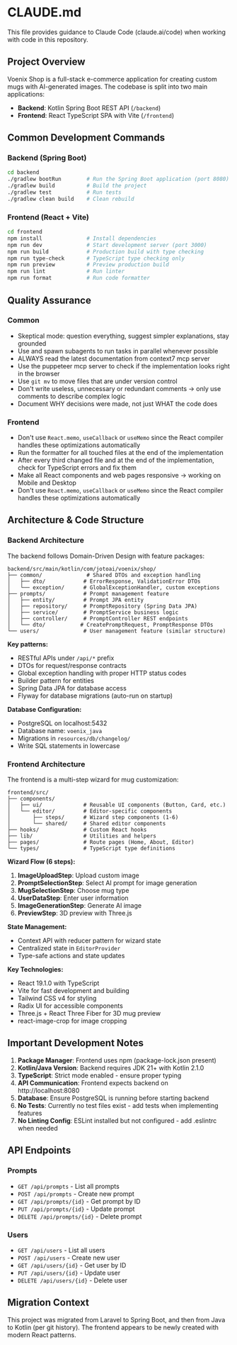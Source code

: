 # CLAUDE.md

This file provides guidance to Claude Code (claude.ai/code) when working with code in this repository.

## Project Overview

Voenix Shop is a full-stack e-commerce application for creating custom mugs with AI-generated images. The codebase is split into two main applications:

- **Backend**: Kotlin Spring Boot REST API (`/backend`)
- **Frontend**: React TypeScript SPA with Vite (`/frontend`)

## Common Development Commands

### Backend (Spring Boot)

```bash
cd backend
./gradlew bootRun        # Run the Spring Boot application (port 8080)
./gradlew build          # Build the project
./gradlew test           # Run tests
./gradlew clean build    # Clean rebuild
```

### Frontend (React + Vite)

```bash
cd frontend
npm install              # Install dependencies
npm run dev              # Start development server (port 3000)
npm run build            # Production build with type checking
npm run type-check       # TypeScript type checking only
npm run preview          # Preview production build
npm run lint             # Run linter
npm run format           # Run code formatter
```

## Quality Assurance

### Common
- Skeptical mode: question everything, suggest simpler explanations, stay grounded
- Use and spawn subagents to run tasks in parallel whenever possible
- ALWAYS read the latest documentation from context7 mcp server
- Use the puppeteer mcp server to check if the implementation looks right in the browser
- Use `git mv` to move files that are under version control
- Don't write useless, unnecessary or redundant comments -> only use comments to describe complex logic
- Document WHY decisions were made, not just WHAT the code does

### Frontend
- Don't use `React.memo`, `useCallback` or `useMemo` since the React compiler handles these optimizations automatically
- Run the formatter for all touched files at the end of the implementation
- After every third changed file and at the end of the implementation, check for TypeScript errors and fix them
- Make all React components and web pages responsive → working on Mobile and Desktop
- Don't use `React.memo`, `useCallback` or `useMemo` since the React compiler handles these optimizations automatically


## Architecture & Code Structure

### Backend Architecture

The backend follows Domain-Driven Design with feature packages:

```
backend/src/main/kotlin/com/jotoai/voenix/shop/
├── common/              # Shared DTOs and exception handling
│   ├── dto/            # ErrorResponse, ValidationError DTOs
│   └── exception/      # GlobalExceptionHandler, custom exceptions
├── prompts/            # Prompt management feature
│   ├── entity/         # Prompt JPA entity
│   ├── repository/     # PromptRepository (Spring Data JPA)
│   ├── service/        # PromptService business logic
│   ├── controller/     # PromptController REST endpoints
│   └── dto/           # CreatePromptRequest, PromptResponse DTOs
└── users/              # User management feature (similar structure)
```

**Key patterns:**
- RESTful APIs under `/api/*` prefix
- DTOs for request/response contracts
- Global exception handling with proper HTTP status codes
- Builder pattern for entities
- Spring Data JPA for database access
- Flyway for database migrations (auto-run on startup)

**Database Configuration:**
- PostgreSQL on localhost:5432
- Database name: `voenix_java`
- Migrations in `resources/db/changelog/`
- Write SQL statements in lowercase

### Frontend Architecture

The frontend is a multi-step wizard for mug customization:

```
frontend/src/
├── components/
│   ├── ui/             # Reusable UI components (Button, Card, etc.)
│   └── editor/         # Editor-specific components
│       ├── steps/      # Wizard step components (1-6)
│       └── shared/     # Shared editor components
├── hooks/              # Custom React hooks
├── lib/                # Utilities and helpers
├── pages/              # Route pages (Home, About, Editor)
└── types/              # TypeScript type definitions
```

**Wizard Flow (6 steps):**
1. **ImageUploadStep**: Upload custom image
2. **PromptSelectionStep**: Select AI prompt for image generation
3. **MugSelectionStep**: Choose mug type
4. **UserDataStep**: Enter user information
5. **ImageGenerationStep**: Generate AI image
6. **PreviewStep**: 3D preview with Three.js

**State Management:**
- Context API with reducer pattern for wizard state
- Centralized state in `EditorProvider`
- Type-safe actions and state updates

**Key Technologies:**
- React 19.1.0 with TypeScript
- Vite for fast development and building
- Tailwind CSS v4 for styling
- Radix UI for accessible components
- Three.js + React Three Fiber for 3D mug preview
- react-image-crop for image cropping

## Important Development Notes

1. **Package Manager**: Frontend uses npm (package-lock.json present)
2. **Kotlin/Java Version**: Backend requires JDK 21+ with Kotlin 2.1.0
3. **TypeScript**: Strict mode enabled - ensure proper typing
4. **API Communication**: Frontend expects backend on http://localhost:8080
5. **Database**: Ensure PostgreSQL is running before starting backend
6. **No Tests**: Currently no test files exist - add tests when implementing features
7. **No Linting Config**: ESLint installed but not configured - add .eslintrc when needed

## API Endpoints

### Prompts
- `GET /api/prompts` - List all prompts
- `POST /api/prompts` - Create new prompt
- `GET /api/prompts/{id}` - Get prompt by ID
- `PUT /api/prompts/{id}` - Update prompt
- `DELETE /api/prompts/{id}` - Delete prompt

### Users
- `GET /api/users` - List all users
- `POST /api/users` - Create new user
- `GET /api/users/{id}` - Get user by ID
- `PUT /api/users/{id}` - Update user
- `DELETE /api/users/{id}` - Delete user

## Migration Context

This project was migrated from Laravel to Spring Boot, and then from Java to Kotlin (per git history). The frontend appears to be newly created with modern React patterns.
